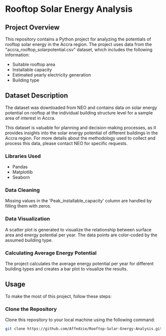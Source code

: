 # Rooftop Solar Energy Analysis

## Project Overview

This repository contains a Python project for analyzing the potentials of rooftop solar energy in the Accra region. The project uses data from the "accra_rooftop_solarpotential.csv" dataset, which includes the following information:

- Suitable rooftop area
- Installable capacity
- Estimated yearly electricity generation
- Building type

## Dataset Description

The dataset was downloaded from NEO and contains data on solar energy potential on rooftop at the individual building structure level for a sample area of interest in Accra. 

This dataset is valuable for planning and decision-making processes, as it provides insights into the solar energy potential of different buildings in the Accra region. For more details about the methodology used to collect and process this data, please contact NEO for specific requests.

### Libraries Used

- Pandas
- Matplotlib
- Seaborn

### Data Cleaning

Missing values in the 'Peak_installable_capacity' column are handled by filling them with zeros.

### Data Visualization

A scatter plot is generated to visualize the relationship between surface area and energy potential per year. The data points are color-coded by the assumed building type.

### Calculating Average Energy Potential

The project calculates the average energy potential per year for different building types and creates a bar plot to visualize the results.

## Usage

To make the most of this project, follow these steps:

### Clone the Repository

Clone this repository to your local machine using the following command:

```bash
git clone https://github.com/Affedzie/Rooftop-Solar-Energy-Analysis.git
